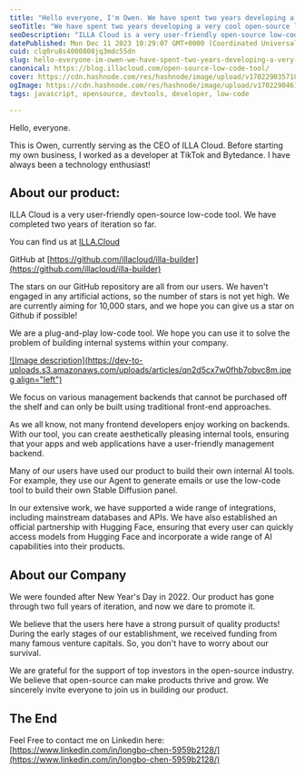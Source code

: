 ```yaml
---
title: "Hello everyone, I'm Owen. We have spent two years developing a very cool open-source low-code tool."
seoTitle: "We have spent two years developing a very cool open-source low-code to"
seoDescription: "ILLA Cloud is a very user-friendly open-source low-code tool. We have completed two years of iteration so far."
datePublished: Mon Dec 11 2023 10:29:07 GMT+0000 (Coordinated Universal Time)
cuid: clq0ru8s4000808jq3mdc55dn
slug: hello-everyone-im-owen-we-have-spent-two-years-developing-a-very-cool-open-source-low-code-tool
canonical: https://blog.illacloud.com/open-source-low-code-tool/
cover: https://cdn.hashnode.com/res/hashnode/image/upload/v1702290357185/53a1f631-a70e-4f30-8924-aadad12e0a34.jpeg
ogImage: https://cdn.hashnode.com/res/hashnode/image/upload/v1702290461989/f86aecc7-ccca-4282-a439-d37873f4d934.jpeg
tags: javascript, opensource, devtools, developer, low-code

---
```


Hello, everyone.

This is Owen, currently serving as the CEO of ILLA Cloud. Before starting my own business, I worked as a developer at TikTok and Bytedance. I have always been a technology enthusiast!

## About our product:

ILLA Cloud is a very user-friendly open-source low-code tool. We have completed two years of iteration so far.

You can find us at [ILLA.Cloud](http://ILLA.Cloud)

GitHub at [https://github.com/illacloud/illa-builder](https://github.com/illacloud/illa-builder)

The stars on our GitHub repository are all from our users. We haven't engaged in any artificial actions, so the number of stars is not yet high. We are currently aiming for 10,000 stars, and we hope you can give us a star on Github if possible!

We are a plug-and-play low-code tool. We hope you can use it to solve the problem of building internal systems within your company.

[![Image description](https://dev-to-uploads.s3.amazonaws.com/uploads/articles/qn2d5cx7w0fhb7obvc8m.jpeg align="left")](https://www.illa.cloud/)

We focus on various management backends that cannot be purchased off the shelf and can only be built using traditional front-end approaches.

As we all know, not many frontend developers enjoy working on backends. With our tool, you can create aesthetically pleasing internal tools, ensuring that your apps and web applications have a user-friendly management backend.

Many of our users have used our product to build their own internal AI tools. For example, they use our Agent to generate emails or use the low-code tool to build their own Stable Diffusion panel.

In our extensive work, we have supported a wide range of integrations, including mainstream databases and APIs. We have also established an official partnership with Hugging Face, ensuring that every user can quickly access models from Hugging Face and incorporate a wide range of AI capabilities into their products.

## About our Company

We were founded after New Year's Day in 2022. Our product has gone through two full years of iteration, and now we dare to promote it.

We believe that the users here have a strong pursuit of quality products! During the early stages of our establishment, we received funding from many famous venture capitals. So, you don't have to worry about our survival. 

We are grateful for the support of top investors in the open-source industry. We believe that open-source can make products thrive and grow. We sincerely invite everyone to join us in building our product.

## The End

Feel Free to contact me on Linkedin here:[https://www.linkedin.com/in/longbo-chen-5959b2128/](https://www.linkedin.com/in/longbo-chen-5959b2128/)